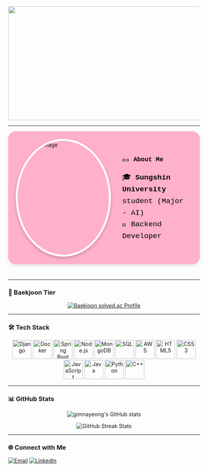 <a href="https://github.com/devxb/gitanimals">
<img
  src="https://render.gitanimals.org/farms/nnaX000"
  width="600"
  height="300"
/>
</a>

---

<div style="display: flex; align-items: center; justify-content: center; margin-bottom: 40px; padding: 20px; background-color: #FFB0CB; border-radius: 20px; box-shadow: 0 4px 10px rgba(0, 0, 0, 0.1);">
  <!-- 프로필 사진 -->
  <div style="flex-shrink: 0; margin-right: 30px;">
    <img src="https://i.imgur.com/bSd8IFW.jpeg" style="width: 240px; height: 300px; object-fit: cover; border-radius: 50%; border: 5px solid white; box-shadow: 0px 4px 8px rgba(0, 0, 0, 0.2);" alt="Profile Image">
  </div>

  <!-- About Me 정보 -->
  <div style="flex: 1; color: black; font-family: 'Courier New', Courier, monospace; line-height: 1.6;">
    <h3 style="margin-bottom: 10px;">👨‍💻 About Me</h3>
    <ul style="list-style: none; padding-left: 0; font-size: 1.2rem;">
      <li>🎓 <strong>Sungshin University</strong> student (Major - AI)</li>
      <li>🔧 Backend Developer</li>
    </ul>
  </div>
</div>



---

### 🏅 Baekjoon Tier

<p align="center">
  <a href="https://solved.ac/profile/kny200208">
    <img src="http://mazassumnida.wtf/api/v2/generate_badge?boj=kny200208" alt="Baekjoon solved.ac Profile">
  </a>
</p>

---

### 🛠️ Tech Stack

<p align="center">
  <img src="https://cdn.jsdelivr.net/gh/devicons/devicon/icons/django/django-plain.svg" alt="Django" width="50" height="50"/>
  <img src="https://cdn.jsdelivr.net/gh/devicons/devicon/icons/docker/docker-original.svg" alt="Docker" width="50" height="50"/>
  <img src="https://cdn.jsdelivr.net/gh/devicons/devicon/icons/spring/spring-original.svg" alt="Spring Boot" width="50" height="50"/>
  <img src="https://cdn.jsdelivr.net/gh/devicons/devicon/icons/nodejs/nodejs-original.svg" alt="Node.js" width="50" height="50"/>
  <img src="https://cdn.jsdelivr.net/gh/devicons/devicon/icons/mongodb/mongodb-original.svg" alt="MongoDB" width="50" height="50"/>
  <img src="https://cdn.jsdelivr.net/gh/devicons/devicon/icons/postgresql/postgresql-original.svg" alt="SQL" width="50" height="50"/>
  <img src="https://upload.wikimedia.org/wikipedia/commons/9/93/Amazon_Web_Services_Logo.svg" alt="AWS" width="50" height="50"/>
  <img src="https://cdn.jsdelivr.net/gh/devicons/devicon/icons/html5/html5-original.svg" alt="HTML5" width="50" height="50"/>
  <img src="https://cdn.jsdelivr.net/gh/devicons/devicon/icons/css3/css3-original.svg" alt="CSS3" width="50" height="50"/>
  <img src="https://cdn.jsdelivr.net/gh/devicons/devicon/icons/javascript/javascript-original.svg" alt="JavaScript" width="50" height="50"/>
  <img src="https://cdn.jsdelivr.net/gh/devicons/devicon/icons/java/java-original.svg" alt="Java" width="50" height="50"/>
  <img src="https://cdn.jsdelivr.net/gh/devicons/devicon/icons/python/python-original.svg" alt="Python" width="50" height="50"/>
  <img src="https://cdn.jsdelivr.net/gh/devicons/devicon/icons/cplusplus/cplusplus-original.svg" alt="C++" width="50" height="50"/>
</p>



---

### 📊 GitHub Stats

<p align="center">
  <img src="https://github-readme-stats.vercel.app/api?username=nnaX000&show_icons=true&theme=radical" alt="gimnayeong's GitHub stats">
</p>

<p align="center">
  <img src="https://github-readme-streak-stats.herokuapp.com/?user=nnaX000&theme=radical" alt="GitHub Streak Stats">
</p>

---

### 🌐 Connect with Me

<p align="left">
  <a href="mailto:kny200208@naver.com"><img src="https://img.shields.io/badge/Email-D14836?style=for-the-badge&logo=gmail&logoColor=white" alt="Email"></a>
  <a href="https://www.linkedin.com/in/%EB%82%98%EC%98%81-%EA%B9%80-2a7335290/"><img src="https://img.shields.io/badge/LinkedIn-0077B5?style=for-the-badge&logo=linkedin&logoColor=white" alt="LinkedIn"></a>
</p>
